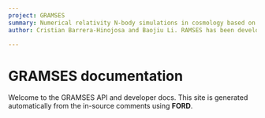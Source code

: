 ```yaml
---
project: GRAMSES
summary: Numerical relativity N-body simulations in cosmology based on RAMSES
author: Cristian Barrera-Hinojosa and Baojiu Li. RAMSES has been developed by R. Teyssier

---
```

# GRAMSES documentation
Welcome to the GRAMSES API and developer docs. This site is generated automatically from the in-source comments using **FORD**.

